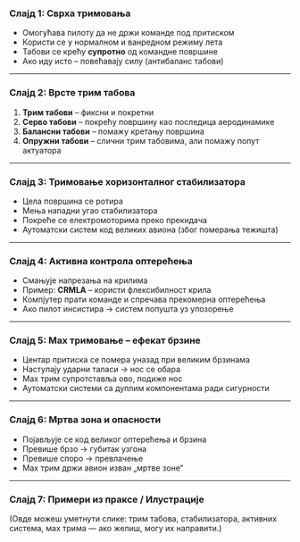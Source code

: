 
### **Слајд 1: Сврха тримовања**
- Омогућава пилоту да не држи команде под притиском  
- Користи се у нормалном и ванредном режиму лета  
- Табови се крећу **супротно** од командне површине  
- Ако иду исто – повећавају силу (антибаланс табови)

---

### **Слајд 2: Врсте трим табова**
1. **Трим табови** – фиксни и покретни  
2. **Серво табови** – покрећу површину као последица аеродинамике  
3. **Балансни табови** – помажу кретању површина  
4. **Опружни табови** – слични трим табовима, али помажу попут актуатора

---

### **Слајд 3: Тримовање хоризонталног стабилизатора**
- Цела површина се ротира  
- Мења нападни угао стабилизатора  
- Покреће се електромоторима преко прекидача  
- Аутоматски систем код великих авиона (због померања тежишта)

---

### **Слајд 4: Активна контрола оптерећења**
- Смањује напрезања на крилима  
- Пример: **CRMLA** – користи флексибилност крила  
- Компјутер прати команде и спречава прекомерна оптерећења  
- Ако пилот инсистира → систем попушта уз упозорење

---

### **Слајд 5: Мах тримовање – ефекат брзине**
- Центар притиска се помера уназад при великим брзинама  
- Наступају ударни таласи → нос се обара  
- Мах трим супротставља ово, подиже нос  
- Аутоматски системи са дуплим компонентама ради сигурности

---

### **Слајд 6: Мртва зона и опасности**
- Појављује се код великог оптерећења и брзина  
- Превише брзо → губитак узгона  
- Превише споро → превлачење  
- Мах трим држи авион изван „мртве зоне“

---

### **Слајд 7: Примери из праксе / Илустрације**
(Овде можеш уметнути слике: трим табова, стабилизатора, активних система, мах трима — ако желиш, могу их направити.)
